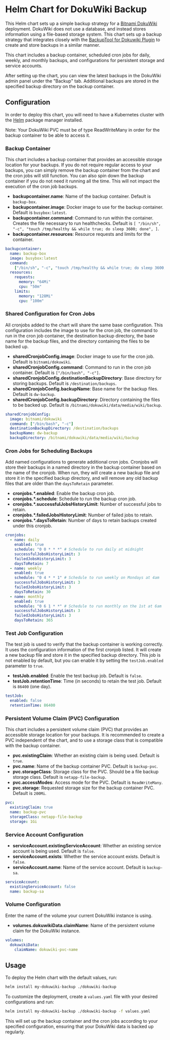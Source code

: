 # Helm Chart for DokuWiki Backup

This Helm chart sets up a simple backup strategy for a [Bitnami DokuWiki](https://github.com/bitnami/charts/tree/main/bitnami/dokuwiki/#installing-the-chart) deployment. DokuWiki does not use a database, and instead stores information using a file-based storage system. This chart sets up a backup strategy that integrates closely with the [BackupTool for Dokuwiki Plugin](https://www.dokuwiki.org/plugin:backup) to create and store backups in a similar manner.

This chart includes a backup container, scheduled cron jobs for daily, weekly, and monthly backups, and configurations for persistent storage and service accounts.

After setting up the chart, you can view the latest backups in the DokuWiki admin panel under the "Backup" tab. Additional backups are stored in the specified backup directory on the backup container.

## Configuration

In order to deploy this chart, you will need to have a Kubernetes cluster with the [Helm](https://helm.sh/) package manager installed.

Note: Your DokuWiki PVC must be of type ReadWriteMany in order for the backup container to be able to access it.

### Backup Container

This chart includes a backup container that provides an accessible storage location for your backups. If you do not require regular access to your backups, you can simply remove the backup container from the chart and the cron jobs will still function. You can also spin down the backup container if you do not need it running all the time. This will not impact the execution of the cron job backups.

- **backupcontainer.name**: Name of the backup container. Default is `backup-box`.
- **backupcontainer.image**: Docker image to use for the backup container. Default is `busybox:latest`.
- **backupcontainer.command**: Command to run within the container. Creates the file necessary to run healthchecks. Default is `[
  "/bin/sh",
  "-c",
  "touch /tmp/healthy && while true; do sleep 3600; done",
]`.
- **backupcontainer.resources**: Resource requests and limits for the container.

```yaml
backupcontainer:
  name: backup-box
  image: busybox:latest
  command:
    ["/bin/sh", "-c", "touch /tmp/healthy && while true; do sleep 3600; done"]
  resources:
    requests:
      memory: "64Mi"
      cpu: "50m"
    limits:
      memory: "128Mi"
      cpu: "100m"
```

### Shared Configuration for Cron Jobs

All cronjobs added to the chart will share the same base configuration. This configuration includes the image to use for the cron job, the command to run in the cron job container, the destination backup directory, the base name for the backup files, and the directory containing the files to be backed up.

- **sharedCronjobConfig.image**: Docker image to use for the cron job. Default is `bitnami/dokuwiki`.
- **sharedCronjobConfig.command**: Command to run in the cron job container. Default is `["/bin/bash", "-c"]`.
- **sharedCronjobConfig.destinationBackupDirectory**: Base directory for storing backups. Default is `/destination/backups`.
- **sharedCronjobConfig.backupName**: Base name for the backup files. Default is `dw-backup`.
- **sharedCronjobConfig.backupDirectory**: Directory containing the files to be backed up. Default is `/bitnami/dokuwiki/data/media/wiki/backup`.

```yaml
sharedCronjobConfig:
  image: bitnami/dokuwiki
  command: ["/bin/bash", "-c"]
  destinationBackupDirectory: /destination/backups
  backupName: dw-backup
  backupDirectory: /bitnami/dokuwiki/data/media/wiki/backup
```

### Cron Jobs for Scheduling Backups

Add named configurations to generate additional cron jobs. Cronjobs will store their backups in a named directory in the backup container based on the name of the cronjob. When run, they will create a new backup file and store it in the specified backup directory, and will remove any old backup files that are older than the `daysToRetain` parameter.

- **cronjobs.\*.enabled**: Enable the backup cron job.
- **cronjobs.\*.schedule**: Schedule to run the backup cron job.
- **cronjobs.\*.successfulJobsHistoryLimit**: Number of successful jobs to retain.
- **cronjobs.\*.failedJobsHistoryLimit**: Number of failed jobs to retain.
- **cronjobs.\*.daysToRetain**: Number of days to retain backups created under this cronjob.

```yaml
cronjobs:
  - name: daily
    enabled: true
    schedule: "0 0 * * *" # Schedule to run daily at midnight
    successfulJobsHistoryLimit: 3
    failedJobsHistoryLimit: 3
    daysToRetain: 7
  - name: weekly
    enabled: true
    schedule: "0 4 * * 1" # Schedule to run weekly on Mondays at 4am
    successfulJobsHistoryLimit: 3
    failedJobsHistoryLimit: 3
    daysToRetain: 30
  - name: monthly
    enabled: true
    schedule: "0 6 1 * *" # Schedule to run monthly on the 1st at 6am
    successfulJobsHistoryLimit: 3
    failedJobsHistoryLimit: 3
    daysToRetain: 365
```

### Test Job Configuration

The test job is used to verify that the backup container is working correctly. It uses the configuration information of the first cronjob listed. It will create a new backup file and store it in the specified backup directory. This job is not enabled by default, but you can enable it by setting the `testJob.enabled` parameter to `true`.

- **testJob.enabled**: Enable the test backup job. Default is `false`.
- **testJob.retentionTime**: Time (in seconds) to retain the test job. Default is `86400` (one day).

```yaml
testJob:
  enabled: false
  retentionTime: 86400
```

### Persistent Volume Claim (PVC) Configuration

This chart includes a persistent volume claim (PVC) that provides an accessible storage location for your backups. It is recommended to create a PVC independent of the chart, and to use a storage class that is compatible with the backup container.

- **pvc.existingClaim**: Whether an existing claim is being used. Default is `true`.
- **pvc.name**: Name of the backup container PVC. Default is `backup-pvc`.
- **pvc.storageClass**: Storage class for the PVC. Should be a file backup storage class. Default is `netapp-file-backup`.
- **pvc.accessModes**: Access mode for the PVC. Default is `ReadWriteMany`.
- **pvc.storage**: Requested storage size for the backup container PVC. Default is `200Mi`.

```yaml
pvc:
  existingClaim: true
  name: backup-pvc
  storageClass: netapp-file-backup
  storage: 1Gi
```

### Service Account Configuration

- **serviceAccount.existingServiceAccount**: Whether an existing service account is being used. Default is `false`.
- **serviceAccount.exists**: Whether the service account exists. Default is `false`.
- **serviceAccount.name**: Name of the service account. Default is `backup-sa`.

```yaml
serviceAccount:
  existingServiceAccount: false
  name: backup-sa
```

### Volume Configuration

Enter the name of the volume your current DokuWiki instance is using.

- **volumes.dokuwikiData.claimName**: Name of the persistent volume claim for the DokuWiki instance.

```yaml
volumes:
  dokuwikiData:
    claimName: dokuwiki-pvc-name
```

## Usage

To deploy the Helm chart with the default values, run:

```sh
helm install my-dokuwiki-backup ./dokuwiki-backup
```

To customize the deployment, create a `values.yaml` file with your desired configurations and run:

```sh
helm install my-dokuwiki-backup ./dokuwiki-backup -f values.yaml
```

This will set up the backup container and the cron jobs according to your specified configuration, ensuring that your DokuWiki data is backed up regularly.
